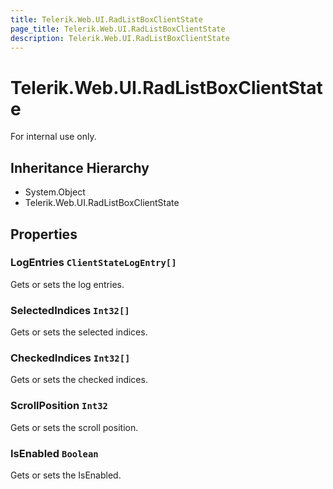 ```yaml
---
title: Telerik.Web.UI.RadListBoxClientState
page_title: Telerik.Web.UI.RadListBoxClientState
description: Telerik.Web.UI.RadListBoxClientState
---
```


# Telerik.Web.UI.RadListBoxClientState

For internal use only.

## Inheritance Hierarchy

* System.Object
* Telerik.Web.UI.RadListBoxClientState

## Properties

###  LogEntries `ClientStateLogEntry[]`

Gets or sets the log entries.

###  SelectedIndices `Int32[]`

Gets or sets the selected indices.

###  CheckedIndices `Int32[]`

Gets or sets the checked indices.

###  ScrollPosition `Int32`

Gets or sets the scroll position.

###  IsEnabled `Boolean`

Gets or sets the IsEnabled.

